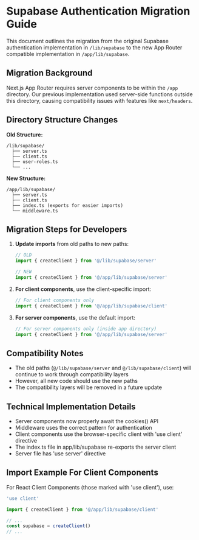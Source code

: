 # Supabase Authentication Migration Guide

This document outlines the migration from the original Supabase authentication implementation in `/lib/supabase` to the new App Router compatible implementation in `/app/lib/supabase`.

## Migration Background

Next.js App Router requires server components to be within the `/app` directory. Our previous implementation used server-side functions outside this directory, causing compatibility issues with features like `next/headers`.

## Directory Structure Changes

**Old Structure:**
```
/lib/supabase/
  ├── server.ts
  ├── client.ts
  ├── user-roles.ts
  └── ...
```

**New Structure:**
```
/app/lib/supabase/
  ├── server.ts
  ├── client.ts
  ├── index.ts (exports for easier imports)
  └── middleware.ts
```

## Migration Steps for Developers

1. **Update imports** from old paths to new paths:

   ```typescript
   // OLD
   import { createClient } from '@/lib/supabase/server'
   
   // NEW
   import { createClient } from '@/app/lib/supabase/server'
   ```

2. **For client components**, use the client-specific import:

   ```typescript
   // For client components only
   import { createClient } from '@/app/lib/supabase/client'
   ```

3. **For server components**, use the default import:

   ```typescript
   // For server components only (inside app directory)
   import { createClient } from '@/app/lib/supabase/server'
   ```

## Compatibility Notes

- The old paths (`@/lib/supabase/server` and `@/lib/supabase/client`) will continue to work through compatibility layers
- However, all new code should use the new paths
- The compatibility layers will be removed in a future update

## Technical Implementation Details

- Server components now properly await the cookies() API
- Middleware uses the correct pattern for authentication
- Client components use the browser-specific client with 'use client' directive
- The index.ts file in app/lib/supabase re-exports the server client
- Server file has 'use server' directive

## Import Example For Client Components

For React Client Components (those marked with 'use client'), use:

```typescript
'use client'

import { createClient } from '@/app/lib/supabase/client'

// ...
const supabase = createClient()
// ...
```
